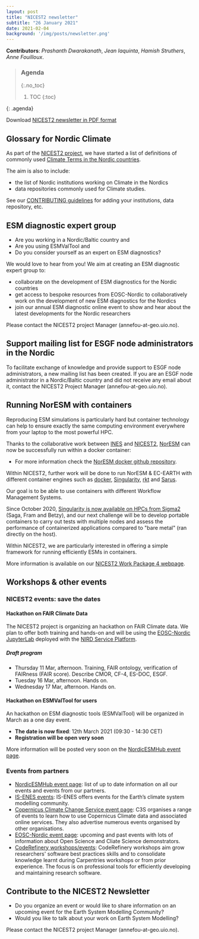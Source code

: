 ```yaml
---
layout: post
title: "NICEST2 newsletter"
subtitle: "26 January 2021"
date: 2021-02-04
background: '/img/posts/newsletter.png'
---
```


**Contributors**: *Prashanth Dwarakanath*, *Jean Iaquinta*, *Hamish Struthers*, *Anne Fouilloux*.

> ### Agenda
> {:.no_toc}
> 1. TOC
> {:toc}
>
{: .agenda}


Download [NICEST2 newsletter in PDF format](/nicest2/img/posts/2021-02-NICEST2Newsletter.pdf)


## Glossary for Nordic Climate

As part of the [NICEST2 project](https://neic.no/nicest2), we have started a list of definitions of commonly used [Climate Terms in the Nordic countries](https://nordicesmhub.github.io/nordic-climate-glossary/). 

The aim is also to include:
- the list of Nordic institutions working on Climate in the Nordics
- data repositories commonly used for Climate studies. 

See our [CONTRIBUTING guidelines](https://github.com/NordicESMhub/nordic-climate-glossary/blob/main/CONTRIBUTING.md) for adding your institutions, data repository, etc.

## ESM diagnostic expert group

- Are you working in a Nordic/Baltic country and
- Are you using ESMValTool and
- Do you consider yourself as an expert on ESM diagnostics?

We would love to hear from you! We aim at creating an ESM diagnostic expert group to:
- collaborate on the development of ESM diagnostics for the Nordic countries
- get access to bespoke resources from EOSC-Nordic to collaboratively work on the development of new ESM diagnostics for the Nordics
- join our annual ESM diagnostic online event to show and hear about the latest developments for the Nordic researchers

Please contact the NICEST2 project Manager (annefou-at-geo.uio.no).

## Support mailing list for ESGF node administrators in the Nordic

To facilitate exchange of knowledge and provide support to ESGF node administrators,
a new mailing list has been created. If you are an ESGF node administrator in a Nordic/Baltic country
and did not receive any email about it, contact the NICEST2 Project Manager (annefou-at-geo.uio.no).

## Running NorESM with containers

Reproducing ESM simulations is particularly hard but container technology
can help to ensure exactly the same computing environment everywhere from your
laptop to the most powerful HPC.

Thanks to the collaborative work between [INES](https://www.ines.noresm.org/) and [NICEST2](https://neic.no/nicest2/), [NorESM](https://github.com/NorESMhub/NorESM) can now be successfully run within a docker container:
- For more information check the [NorESM docker github repository](https://github.com/NorESMhub/NorESMCAM_docker).

Within NICEST2, further work will be done to run NorESM & EC-EARTH with different container engines such as [docker](https://www.docker.com/), [Singularity](https://sylabs.io/docs/), [rkt](https://coreos.com/rkt/) and [Sarus](https://sarus.readthedocs.io/en/stable/).

Our goal is to be able to use containers with different Workflow Management Systems.

Since October 2020, [Singularity is now available on HPCs from Sigma2](https://www.sigma2.no/experimental-support-singuarlity-containers-all-sigma2-systems)
(Saga, Fram and Betzy), and our next challenge will be to develop portable containers to carry out tests with multiple nodes and assess the performance of containerized applications 
compared to "bare metal" (ran directly on the host).

Within NICEST2, we are particularly interested in offering a simple framework for running efficiently ESMs in containers.

More information is available on our [NICEST2 Work Package 4 webpage](https://nordicesmhub.github.io/nicest2/2020/05/04/plan.html#wp4-esm-workflows-to-efficiently-run-noresm-and-ec-earth-on-eurohpc).

## Workshops & other events

### NICEST2 events: save the dates

#### Hackathon on FAIR Climate Data

The NICEST2 project is organizing an hackathon on FAIR Climate data.
We plan to offer both training and hands-on and will be using the 
[EOSC-Nordic JupyterLab](https://www.sigma2.no/nird-service-platform) deployed with the [NIRD Service Platform](https://www.sigma2.no/nird-service-platform).

##### Draft program

- Thursday 11 Mar, afternoon. Training, FAIR ontology, verification of FAIRness (FAIR score). Describe CMOR, CF-4, ES-DOC, ESGF.
- Tuesday 16 Mar, afternoon. Hands on.
- Wednesday 17 Mar, afternoon. Hands on.


#### Hackathon on ESMValTool for users

An hackathon on ESM diagnostic tools (ESMValTool) will be organized in March as a one day event.

- **The date is now fixed**: 12th March 2021 (09:30 - 14:30 CET)
- **Registration will be open very soon**

More information will be posted very soon on the [NordicESMHub event page](https://nordicesmhub.github.io/events).

### Events from partners

- [NordicESMHub event page](https://nordicesmhub.github.io/events): list of up to date information on all our events and events from our partners.
- [IS-ENES events](https://is.enes.org/events): IS-ENES offers events for the Earth’s climate system modelling community.
- [Copernicus Climate Change Service event page](https://climate.copernicus.eu/events): C3S organises a range of events to learn how to use Copernicus Climate data and associated online services. They also advertise numerous events organised by other organisations. 
- [EOSC-Nordic event page](https://www.eosc-nordic.eu/events/): upcoming and past events with lots of information about Open Science and Cliate Science demonstrators.
- [CodeRefinery workshops/events](https://coderefinery.org/workshops/upcoming/): CodeRefinery workshops aim grow researchers' software best practices skills and to consolidate knowledge learnt during Carpentries workshops or from prior experience. The focus is on professional tools for efficiently developing and maintaining research software.

## Contribute to the NICEST2 Newsletter

- Do you organize an event or would like to share information on an upcoming event for the Earth System Modelling Community?
- Would you like to talk about your work on Earth System Modelling?

Please contact the NICEST2 project Manager (annefou-at-geo.uio.no).

